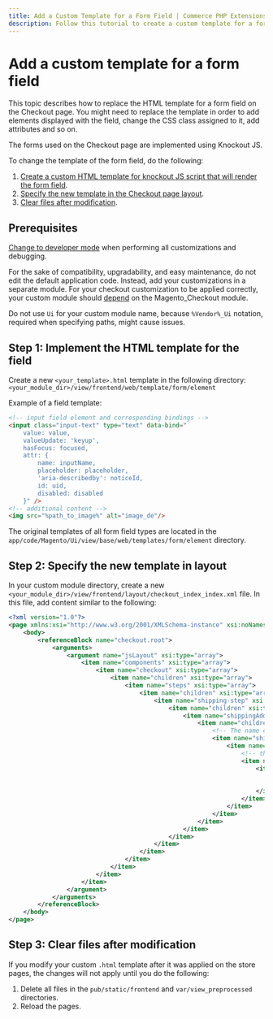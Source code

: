 ```yaml
---
title: Add a Custom Template for a Form Field | Commerce PHP Extensions
description: Follow this tutorial to create a custom template for a form field in the Adobe Commerce and Magento Open Source checkout experience.
---
```


# Add a custom template for a form field

This topic describes how to replace the HTML template for a form field on the Checkout page. You might need to replace the template in order to add elements displayed with the field, change the CSS class assigned to it, add attributes and so on.

The forms used on the Checkout page are implemented using Knockout JS.

To change the template of the form field, do the following:

1. [Create a custom HTML template for knockout JS script that will render the form field](#step-1-implement-the-html-template-for-the-field).
1. [Specify the new template in the Checkout page layout](#step-2-specify-the-new-template-in-layout).
1. [Clear files after modification](#step-3-clear-files-after-modification).

## Prerequisites

[Change to developer mode](https://experienceleague.adobe.com/docs/commerce-operations/configuration-guide/cli/set-mode.html) when performing all customizations and debugging.

For the sake of compatibility, upgradability, and easy maintenance, do not edit the default application code. Instead, add your customizations in a separate module. For your checkout customization to be applied correctly, your custom module should [depend](../../../development/build/composer-integration.md) on the Magento_Checkout module.

Do not use `Ui` for your custom module name, because `%Vendor%_Ui` notation, required when specifying paths, might cause issues.

## Step 1: Implement the HTML template for the field

Create a new `<your_template>.html` template in the following directory: `<your_module_dir>/view/frontend/web/template/form/element`

Example of a field template:

```html
<!-- input field element and corresponding bindings -->
<input class="input-text" type="text" data-bind="
    value: value,
    valueUpdate: 'keyup',
    hasFocus: focused,
    attr: {
        name: inputName,
        placeholder: placeholder,
        'aria-describedby': noticeId,
        id: uid,
        disabled: disabled
    }" />
<!-- additional content -->
<img src="%path_to_image%" alt="image_de"/>
```

<InlineAlert variant="info" slots="text"/>

The original templates of all form field types are located in the `app/code/Magento/Ui/view/base/web/templates/form/element` directory.

## Step 2: Specify the new template in layout

In your custom module directory, create a new `<your_module_dir>/view/frontend/layout/checkout_index_index.xml` file.
In this file, add content similar to the following:

```xml
<?xml version="1.0"?>
<page xmlns:xsi="http://www.w3.org/2001/XMLSchema-instance" xsi:noNamespaceSchemaLocation="urn:magento:framework:View/Layout/etc/page_configuration.xsd">
    <body>
        <referenceBlock name="checkout.root">
            <arguments>
                <argument name="jsLayout" xsi:type="array">
                    <item name="components" xsi:type="array">
                        <item name="checkout" xsi:type="array">
                            <item name="children" xsi:type="array">
                                <item name="steps" xsi:type="array">
                                    <item name="children" xsi:type="array">
                                        <item name="shipping-step" xsi:type="array">
                                            <item name="children" xsi:type="array">
                                                <item name="shippingAddress" xsi:type="array">
                                                    <item name="children" xsi:type="array">
                                                        <!-- The name of the form the field belongs to -->
                                                        <item name="shipping-address-fieldset" xsi:type="array">
                                                            <item name="children" xsi:type="array">
                                                                <!-- the field you are customizing -->
                                                                <item name="telephone" xsi:type="array">
                                                                    <item name="config" xsi:type="array">
                                                                        <!-- Assigning a new template -->
                                                                        <item name="elementTmpl" xsi:type="string">%Vendor_Module%/form/element/%your_template%</item>
                                                                    </item>
                                                                </item>
                                                            </item>
                                                        </item>
                                                    </item>
                                                </item>
                                            </item>
                                        </item>
                                    </item>
                                </item>
                            </item>
                        </item>
                    </item>
                </argument>
            </arguments>
        </referenceBlock>
    </body>
</page>
```

## Step 3: Clear files after modification

If you modify your custom `.html` template after it was applied on the store pages, the changes will not apply until you do the following:

1. Delete all files in the `pub/static/frontend` and `var/view_preprocessed` directories.
1. Reload the pages.

